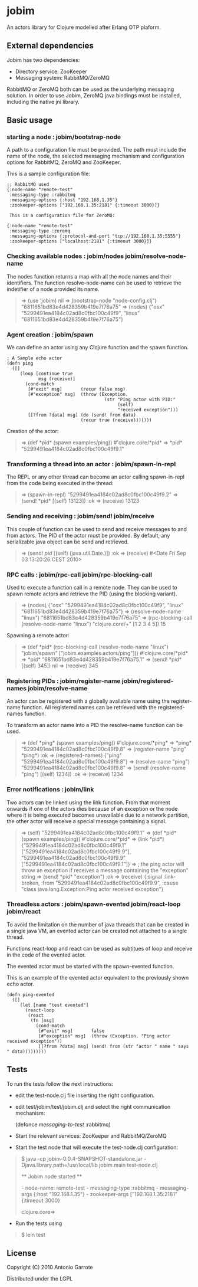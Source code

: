 jobim
=====

An actors library for Clojure modelled after Erlang OTP plaform.


External dependencies
---------------------

Jobim has two dependencies:

 - Directory service: ZooKeeper
 - Messaging system: RabbitMQ/ZeroMQ

RabbitMQ or ZeroMQ both can be used as the underlying messaging solution.
In order to use Jobim, ZeroMQ java bindings must be installed, including the
native jni library.


Basic usage
-----------

### starting a node : jobim/bootstrap-node

 A path to a configuration file must be provided.
 The path must include the name of the node, the
 selected messaging mechanism and configuration options
 for RabbitMQ, ZeroMQ and ZooKeeper.

 This is a sample configuration file:

    ;; RabbitMQ used
    {:node-name "remote-test"
     :messaging-type :rabbitmq
     :messaging-options {:host "192.168.1.35"}
     :zookeeper-options ["192.168.1.35:2181" {:timeout 3000}]}

     This is a configuration file for ZeroMQ:

    {:node-name "remote-test"
     :messaging-type :zeromq
     :messaging-options {:protocol-and-port "tcp://192.168.1.35:5555"}
     :zookeeper-options ["localhost:2181" {:timeout 3000}]}


### Checking available nodes : jobim/nodes jobim/resolve-node-name

The nodes function returns a map with all the node names and their identifiers.
The function resolve-node-name can be used to retrieve the indetifier of a node
provided its name.

> => (use 'jobim)
> nil
> => (bootstrap-node "node-config.clj")
> "6811651bd83e4d428359b419e7f76a75"
> => (nodes)
> {"osx" "5299491ea4184c02ad8c0fbc100c49f9", "linux" "6811651bd83e4d428359b419e7f76a75"}


### Agent creation : jobim/spawn

We can define an actor using any Clojure function and the spawn function.

    ; A Sample echo actor
    (defn ping
      ([]
         (loop [continue true
                msg (receive)]
           (cond-match
            [#"exit" msg]       (recur false msg)
            [#"exception" msg]  (throw (Exception.
                                         (str "Ping actor with PID:"
                                              (self)
                                              "received exception")))
            [[?from ?data] msg] (do (send! from data)
                                (recur true (receive)))))))

Creation of the actor:

>
> => (def \*pid\* (spawn examples/ping))
> \#'clojure.core/\*pid\*
> => \*pid\*
> "5299491ea4184c02ad8c0fbc100c49f9.1"


### Transforming a thread into an actor : jobim/spawn-in-repl

The REPL or any other thread can become an actor calling spawn-in-repl from the
code being executed in the thread:

> => (spawn-in-repl)
> "5299491ea4184c02ad8c0fbc100c49f9.2"
> => (send! \*pid\* [(self) 13123])
> :ok
> => (receive)
> 13123

### Sending and receiving : jobim/send! jobim/receive

This couple of function can be used to send and receive messages to and from
actors. The PID of the actor must be provided.
By default, any serializable java object can be send and retrieved.


> => (send! *pid* [(self) (java.util.Date.)])
> :ok
> => (receive)
> #<Date Fri Sep 03 13:20:26 CEST 2010>


### RPC calls : jobim/rpc-call jobim/rpc-blocking-call

Used to execute a function call in a remote node.
They can be used to spawn remote actors and retrieve the PID (using the
blocking variant).


> => (nodes)
> {"osx" "5299491ea4184c02ad8c0fbc100c49f9", "linux" "6811651bd83e4d428359b419e7f76a75"}
> => (resolve-node-name "linux")
> "6811651bd83e4d428359b419e7f76a75"
> => (rpc-blocking-call (resolve-node-name "linux") "clojure.core/+" [1 2 3 4 5])
> 15

Spawning a remote actor:


> => (def \*pid\* (rpc-blocking-call (resolve-node-name "linux") "jobim/spawn" ["jobim.examples.actors/ping"]))
> \#'clojure.core/\*pid\*
> => \*pid\*
> "6811651bd83e4d428359b419e7f76a75.1"
> => (send! \*pid\* [(self) 345])
> nil
> => (receive)
> 345


### Registering PIDs : jobim/register-name jobim/registered-names jobim/resolve-name

An actor can be registered with a globally available name using the register-name
function.
All registered names can be retrieved with the registered-names function.

To transform an actor name into a PID the resolve-name function can be used.

> => (def \*ping\* (spawn examples/ping))
> \#'clojure.core/\*ping\*
> => \*ping\*
> "5299491ea4184c02ad8c0fbc100c49f9.8"
> => (register-name "ping" \*ping*)
> :ok
> => (registered-names)
> {"ping" "5299491ea4184c02ad8c0fbc100c49f9.8"}
> => (resolve-name "ping")
> "5299491ea4184c02ad8c0fbc100c49f9.8"
> => (send! (resolve-name "ping") [(self) 1234])
> :ok
> => (receive)
> 1234

### Error notifications : jobim/link

Two actors can be linked using the link function. From that moment onwards if one of the actors
dies because of an exception or the node where it is being executed becomes unavailable due to
a network partition, the other actor will receive a special message containing a signal.


> => (self)
> "5299491ea4184c02ad8c0fbc100c49f9.1"
> => (def \*pid\* (spawn examples/ping))
> \#'clojure.core/\*pid\*
> => (link \*pid\*)
> {"5299491ea4184c02ad8c0fbc100c49f9.1" ["5299491ea4184c02ad8c0fbc100c49f9.9"],
> "5299491ea4184c02ad8c0fbc100c49f9.9" ["5299491ea4184c02ad8c0fbc100c49f9.1"]}
> => ; the ping actor will throw an exception if receives a message containing the
> "exception" string
> => (send! \*pid* "exception")
> :ok
> => (receive)
> {:signal :link-broken, :from "5299491ea4184c02ad8c0fbc100c49f9.9",
>  :cause "class java.lang.Exception:Ping actor received exception"}


### Threadless actors : jobim/spawn-evented jobim/react-loop jobim/react

To avoid the limitation on the number of java threads that can be created in a single java VM, an
evented actor can be created not attached to a single thread.

Functions react-loop and react can be used as subtitues of loop and receive in the code of the
evented actor.

The evented actor must be started with the spawn-evented function.

This is an example of the evented actor equivalent to the previously shown echo actor.

    (defn ping-evented
      ([]
         (let [name "test evented"]
           (react-loop
            (react
             (fn [msg]
               (cond-match
                [#"exit" msg]       false
                [#"exception" msg]  (throw (Exception. "Ping actor received exception"))
                [[?from ?data] msg] (send! from (str "actor " name " says " data)))))))))



Tests
-----


To run the tests follow the next instructions:

 - edit the test-node.clj file inserting the right configuration.
 - edit test/jobim/test/jobim.clj and select the right communication mechanism:

    (defonce *messaging-to-test* :rabbitmq)

 - Start the relevant services: ZooKeeper and RabbitMQ/ZeroMQ
 - Start the test node that will execute the test-node.clj configuration:

> $ java -cp jobim-0.0.4-SNAPSHOT-standalone.jar -Djava.library.path=/usr/local/lib jobim.main test-node.clj
>
> \*\* Jobim node started \*\*
>
>
> \- node-name: remote-test
> \- messaging-type :rabbitmq
> \- messaging-args {:host "192.168.1.35"}
> \- zookeeper-args ["192.168.1.35:2181" {:timeout 3000}
>
> clojure.core=>

  - Run the tests using

> $ lein test



License
-------

Copyright (C) 2010 Antonio Garrote

Distributed under the LGPL
